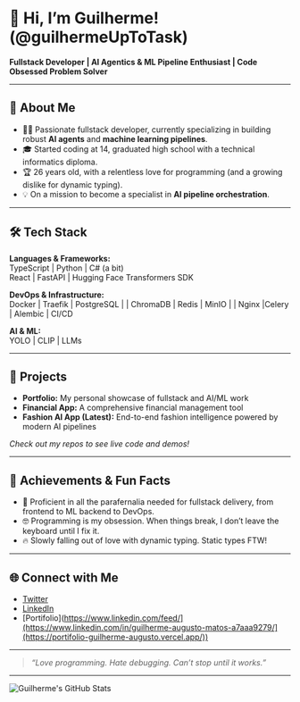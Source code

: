 # 👋 Hi, I’m Guilherme! (@guilhermeUpToTask)

**Fullstack Developer | AI Agentics & ML Pipeline Enthusiast | Code Obsessed Problem Solver**

---

## 🚀 About Me

- 🧑‍💻 Passionate fullstack developer, currently specializing in building robust **AI agents** and **machine learning pipelines**.
- 🎓 Started coding at 14, graduated high school with a technical informatics diploma.
- 🏆 26 years old, with a relentless love for programming (and a growing dislike for dynamic typing).
- 💡 On a mission to become a specialist in **AI pipeline orchestration**.

---

## 🛠️ Tech Stack

**Languages & Frameworks:**  
TypeScript | Python | C# (a bit)  
React | FastAPI | Hugging Face Transformers SDK

**DevOps & Infrastructure:**  
Docker | Traefik | PostgreSQL | | ChromaDB | Redis | MinIO | | Nginx |Celery | Alembic | CI/CD 

**AI & ML:**  
YOLO | CLIP | LLMs

---

## 📂 Projects

- **Portfolio:** My personal showcase of fullstack and AI/ML work  
- **Financial App:** A comprehensive financial management tool  
- **Fashion AI App (Latest):** End-to-end fashion intelligence powered by modern AI pipelines

*Check out my repos to see live code and demos!*

---

## 📜 Achievements & Fun Facts

- 🏅 Proficient in all the parafernalia needed for fullstack delivery, from frontend to ML backend to DevOps.
- 🤓 Programming is my obsession. When things break, I don’t leave the keyboard until I fix it.
- 🔥 Slowly falling out of love with dynamic typing. Static types FTW!

---

## 🌐 Connect with Me

- [Twitter](https://x.com/Guilher25989037)  
- [LinkedIn](https://www.linkedin.com/in/guilherme-augusto-matos-a7aaa9279/)
- [Portifolio](https://www.linkedin.com/feed/](https://www.linkedin.com/in/guilherme-augusto-matos-a7aaa9279/](https://portifolio-guilherme-augusto.vercel.app/))

---

> *“Love programming. Hate debugging. Can’t stop until it works.”*

---

![Guilherme's GitHub Stats](https://github-readme-stats.vercel.app/api?username=guilhermeUpToTask&show_icons=true&theme=radical)
